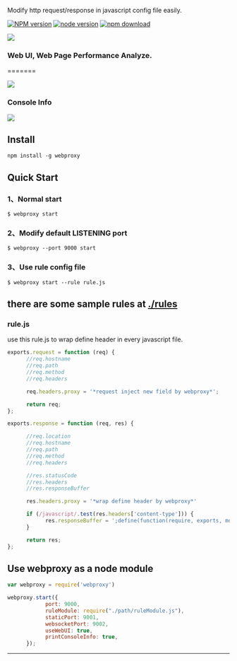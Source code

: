 Modify http request/response in javascript config file easily.

[![NPM version][npm-image]][npm-url]
[![node version][node-image]][node-url]
[![npm download][download-image]][download-url]

[npm-image]: https://img.shields.io/npm/v/webproxy.svg?style=flat-square
[npm-url]: https://npmjs.org/package/webproxy
[node-image]: https://img.shields.io/badge/node.js-%3E=_0.10-green.svg?style=flat-square
[node-url]: http://nodejs.org/download/
[download-image]: https://img.shields.io/npm/dm/webproxy.svg?style=flat-square
[download-url]: https://npmjs.org/package/webproxy


![](https://i.alipayobjects.com/i/ecmng/png/201502/4LzAfblxIr.png)

### Web UI, Web Page Performance Analyze.
=======

![](https://i.alipayobjects.com/i/ecmng/png/201503/4VlkyBwwqb.png)

### Console Info

![](https://i.alipayobjects.com/i/ecmng/png/201503/4Vlo4OV1oD.png)

Install
--------------

```
npm install -g webproxy
```


Quick Start
--------------

### 1、Normal start
```
$ webproxy start
```

### 2、Modify default LISTENING port
```
$ webproxy --port 9000 start
```

### 3、Use rule config file
```
$ webproxy start --rule rule.js
```

##  there are some sample rules at [./rules](http://git.oschina.net/human/webproxy/tree/master/rules)

### rule.js
use this rule.js to wrap define header in every javascript file.
```javascript
exports.request = function (req) {
      //req.hostname
      //req.path
      //req.method
      //req.headers

      req.headers.proxy = '*request inject new field by webproxy*';

      return req;
};

exports.response = function (req, res) {

      //req.location
      //req.hostname
      //req.path
      //req.method
      //req.headers

      //res.statusCode
      //res.headers
      //res.responseBuffer

      res.headers.proxy = '*wrap define header by webproxy*'

      if (/javascript/.test(res.headers['content-type'])) {
            res.responseBuffer = ';define(function(require, exports, module){' + res.responseBuffer + '});';
      }

      return res;
};
```


Use webproxy as a node module
--------------

```javascript
var webproxy = require('webproxy')

webproxy.start({
            port: 9000,
            ruleModule: require("./path/ruleModule.js"),
            staticPort: 9001,
            websocketPort: 9002,
            useWebUI: true,
            printConsoleInfo: true,
      });
```


--------------
